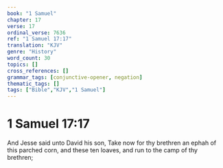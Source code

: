 ```yaml
---
book: "1 Samuel"
chapter: 17
verse: 17
ordinal_verse: 7636
ref: "1 Samuel 17:17"
translation: "KJV"
genre: "History"
word_count: 30
topics: []
cross_references: []
grammar_tags: [conjunctive-opener, negation]
thematic_tags: []
tags: ["Bible","KJV","1 Samuel"]
---
```


# 1 Samuel 17:17

And Jesse said unto David his son, Take now for thy brethren an ephah of this parched corn, and these ten loaves, and run to the camp of thy brethren;
